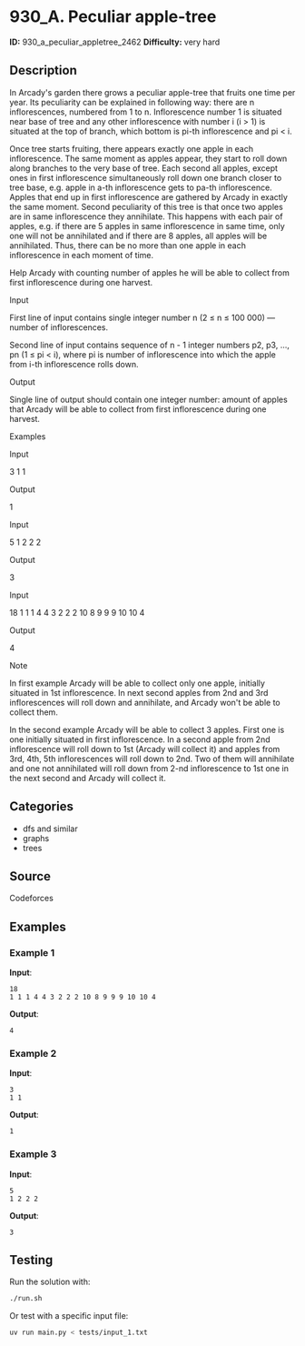 # 930_A. Peculiar apple-tree

**ID:** 930_a_peculiar_appletree_2462
**Difficulty:** very hard

## Description

In Arcady's garden there grows a peculiar apple-tree that fruits one time per year. Its peculiarity can be explained in following way: there are n inflorescences, numbered from 1 to n. Inflorescence number 1 is situated near base of tree and any other inflorescence with number i (i > 1) is situated at the top of branch, which bottom is pi-th inflorescence and pi < i.

Once tree starts fruiting, there appears exactly one apple in each inflorescence. The same moment as apples appear, they start to roll down along branches to the very base of tree. Each second all apples, except ones in first inflorescence simultaneously roll down one branch closer to tree base, e.g. apple in a-th inflorescence gets to pa-th inflorescence. Apples that end up in first inflorescence are gathered by Arcady in exactly the same moment. Second peculiarity of this tree is that once two apples are in same inflorescence they annihilate. This happens with each pair of apples, e.g. if there are 5 apples in same inflorescence in same time, only one will not be annihilated and if there are 8 apples, all apples will be annihilated. Thus, there can be no more than one apple in each inflorescence in each moment of time.

Help Arcady with counting number of apples he will be able to collect from first inflorescence during one harvest.

Input

First line of input contains single integer number n (2 ≤ n ≤ 100 000) — number of inflorescences.

Second line of input contains sequence of n - 1 integer numbers p2, p3, ..., pn (1 ≤ pi < i), where pi is number of inflorescence into which the apple from i-th inflorescence rolls down.

Output

Single line of output should contain one integer number: amount of apples that Arcady will be able to collect from first inflorescence during one harvest.

Examples

Input

3
1 1


Output

1


Input

5
1 2 2 2


Output

3


Input

18
1 1 1 4 4 3 2 2 2 10 8 9 9 9 10 10 4


Output

4

Note

In first example Arcady will be able to collect only one apple, initially situated in 1st inflorescence. In next second apples from 2nd and 3rd inflorescences will roll down and annihilate, and Arcady won't be able to collect them.

In the second example Arcady will be able to collect 3 apples. First one is one initially situated in first inflorescence. In a second apple from 2nd inflorescence will roll down to 1st (Arcady will collect it) and apples from 3rd, 4th, 5th inflorescences will roll down to 2nd. Two of them will annihilate and one not annihilated will roll down from 2-nd inflorescence to 1st one in the next second and Arcady will collect it.

## Categories

- dfs and similar
- graphs
- trees

## Source

Codeforces

## Examples

### Example 1

**Input**:
```
18
1 1 1 4 4 3 2 2 2 10 8 9 9 9 10 10 4
```

**Output**:
```
4
```

### Example 2

**Input**:
```
3
1 1
```

**Output**:
```
1
```

### Example 3

**Input**:
```
5
1 2 2 2
```

**Output**:
```
3
```


## Testing

Run the solution with:

```bash
./run.sh
```

Or test with a specific input file:

```bash
uv run main.py < tests/input_1.txt
```
